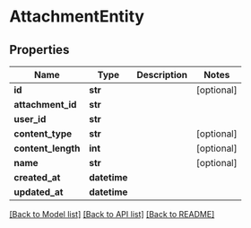 # AttachmentEntity

## Properties
Name | Type | Description | Notes
------------ | ------------- | ------------- | -------------
**id** | **str** |  | [optional] 
**attachment_id** | **str** |  | 
**user_id** | **str** |  | 
**content_type** | **str** |  | [optional] 
**content_length** | **int** |  | [optional] 
**name** | **str** |  | [optional] 
**created_at** | **datetime** |  | 
**updated_at** | **datetime** |  | 

[[Back to Model list]](../README#documentation-for-models) [[Back to API list]](../README#documentation-for-api-endpoints) [[Back to README]](../README)


